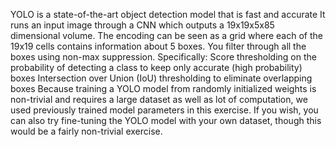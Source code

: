 YOLO is a state-of-the-art object detection model that is fast and accurate
It runs an input image through a CNN which outputs a 19x19x5x85 dimensional volume.
The encoding can be seen as a grid where each of the 19x19 cells contains information about 5 boxes.
You filter through all the boxes using non-max suppression. Specifically:
Score thresholding on the probability of detecting a class to keep only accurate (high probability) boxes
Intersection over Union (IoU) thresholding to eliminate overlapping boxes
Because training a YOLO model from randomly initialized weights is non-trivial and requires a large dataset as well as lot of computation, we used previously trained model parameters in this exercise. If you wish, you can also try fine-tuning the YOLO model with your own dataset, though this would be a fairly non-trivial exercise.
